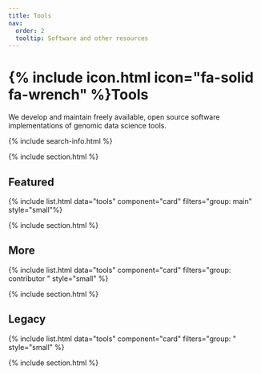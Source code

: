 ```yaml
---
title: Tools
nav:
  order: 2
  tooltip: Software and other resources
---
```


# {% include icon.html icon="fa-solid fa-wrench" %}Tools

We develop and maintain freely available, open source software implementations of genomic data science tools. 


{% include search-info.html %}

{% include section.html %}

## Featured

{% include list.html data="tools" component="card" filters="group: main" style="small"%}

{% include section.html %}

## More

{% include list.html data="tools" component="card" filters="group: contributor " style="small" %}

{% include section.html %}

## Legacy

{% include list.html data="tools" component="card" filters="group:  " style="small" %}

{% include section.html %}